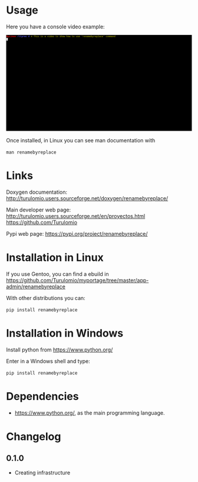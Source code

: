 Usage
=====

Here you have a console video example:

![English howto](https://raw.githubusercontent.com/Turulomio/renamebyreplace/master/doc/ttyrec/renamebyreplace_howto_en.gif)

Once installed, in Linux you can see man documentation with

`man renamebyreplace`

Links
=====
Doxygen documentation:
    http://turulomio.users.sourceforge.net/doxygen/renamebyreplace/

Main developer web page:
    http://turulomio.users.sourceforge.net/en/proyectos.html
    https://github.com/Turulomio

Pypi web page:
    https://pypi.org/project/renamebyreplace/
    
Installation in Linux
=====================
If you use Gentoo, you can find a ebuild in https://github.com/Turulomio/myportage/tree/master/app-admin/renamebyreplace

With other distributions you can:

`pip install renamebyreplace`

Installation in Windows
=======================
Install python from https://www.python.org/

Enter in a Windows shell and type:

`pip install renamebyreplace`

Dependencies
============
* https://www.python.org/, as the main programming language.

Changelog
=========
0.1.0
-----
  * Creating infrastructure
